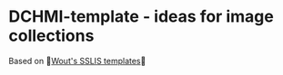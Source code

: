 # DCHMI-template - ideas for image collections

Based on 
🚀[Wout's SSLIS templates](https://github.com/SSLIS/DCHM-template)🚀


